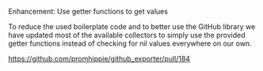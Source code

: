 Enhancement: Use getter functions to get values

To reduce the used boilerplate code and to better use the GitHub library we have
updated most of the available collectors to simply use the provided getter
functions instead of checking for nil values everywhere on our own.

https://github.com/promhippie/github_exporter/pull/184
